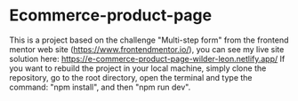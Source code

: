 # Ecommerce-product-page

This is a project based on the challenge "Multi-step form" from the frontend mentor web site (https://www.frontendmentor.io/), you can see my live site solution here: https://e-commerce-product-page-wilder-leon.netlify.app/
If you want to rebuild the project in your local machine, simply clone the repository, go to the root directory, open the terminal and type the command: "npm install", and then "npm run dev".
